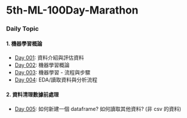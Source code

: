 # 5th-ML-100Day-Marathon

### Daily Topic
#### 1. 機器學習概論
- [Day 001](https://github.com/ftn8205/5th-ML-100Day-Marathon/blob/master/homeworks/D001): 資料介紹與評估資料
- [Day 002](https://github.com/ftn8205/5th-ML-100Day-Marathon/tree/master/homeworks/D002): 機器學習概論
- [Day 003](https://github.com/ftn8205/5th-ML-100Day-Marathon/tree/master/homeworks/D003): 機器學習 - 流程與步驟
- [Day 004](https://github.com/ftn8205/5th-ML-100Day-Marathon/tree/master/homeworks/D004): EDA/讀取資料與分析流程
#### 2. 資料清理數據前處理
- [Day 005](https://github.com/ftn8205/5th-ML-100Day-Marathon/tree/master/homeworks/D005): 如何新建一個 dataframe? 如何讀取其他資料? (非 csv 的資料)
